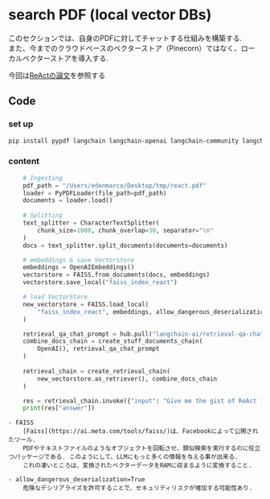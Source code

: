 # search PDF (local vector DBs)
このセクションでは、自身のPDFに対してチャットする仕組みを構築する.  
また、今までのクラウドベースのベクターストア（Pinecorn）ではなく、ローカルベクターストアを導入する.  

今回は[ReActの論文](./ReAct_paper.pdf)を参照する

## Code
### set up
```bash 
pip install pypdf langchain langchain-openai langchain-community langchainhub faiss-cpu
```

### content
```python
    # Ingesting
    pdf_path = "/Users/edenmarco/Desktop/tmp/react.pdf"
    loader = PyPDFLoader(file_path=pdf_path)
    documents = loader.load()
    
    # Splitting
    text_splitter = CharacterTextSplitter(
        chunk_size=1000, chunk_overlap=30, separator="\n"
    )
    docs = text_splitter.split_documents(documents=documents)

    # embeddings & save Vectorstore
    embeddings = OpenAIEmbeddings()
    vectorstore = FAISS.from_documents(docs, embeddings)
    vectorstore.save_local("faiss_index_react")

    # load VectorStore
    new_vectorstore = FAISS.load_local(
        "faiss_index_react", embeddings, allow_dangerous_deserialization=True
    )

    retrieval_qa_chat_prompt = hub.pull("langchain-ai/retrieval-qa-chat")
    combine_docs_chain = create_stuff_documents_chain(
        OpenAI(), retrieval_qa_chat_prompt
    )
    
    retrieval_chain = create_retrieval_chain(
        new_vectorstore.as_retriever(), combine_docs_chain
    )

    res = retrieval_chain.invoke({"input": "Give me the gist of ReAct in 3 sentences"})
    print(res["answer"])
```

    - FAISS  
        [Faiss](https://ai.meta.com/tools/faiss/)は、Facebookによって公開されたツール.  
        PDFやテキストファイルのようなオブジェクトを回転させ、類似検索を実行するのに役立つパッケージである. このようにして、LLMにもっと多くの情報を与える事が出来る.  
        これの凄いところは、変換されたベクターデータをRAMに収まるように変換すること.  

    - allow_dangerous_deserialization=True  
        危険なデシリアライズを許可することで、セキュリティリスクが増加する可能性あり.  
